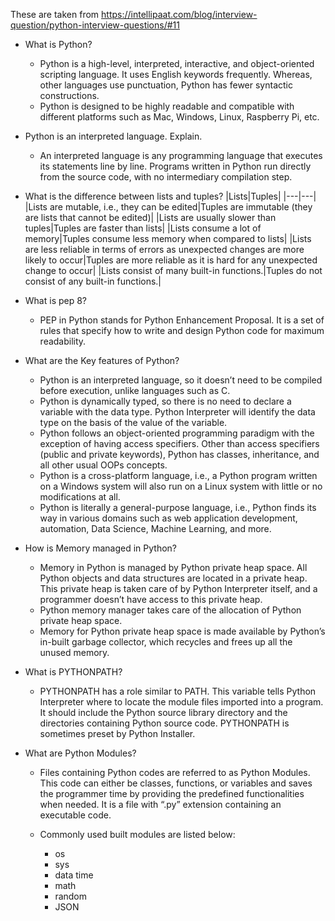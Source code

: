 These are taken from https://intellipaat.com/blog/interview-question/python-interview-questions/#11
- What is Python?  
    - Python is a high-level, interpreted, interactive, and object-oriented scripting language. It uses English keywords frequently. Whereas, other languages use punctuation, Python has fewer syntactic constructions.
    - Python is designed to be highly readable and compatible with different platforms such as Mac, Windows, Linux, Raspberry Pi, etc.
- Python is an interpreted language. Explain.
    - An interpreted language is any programming language that executes its statements line by line. Programs written in Python run directly from the source code, with no intermediary compilation step.
- What is the difference between lists and tuples?
    |Lists|Tuples|
    |---|---|
    |Lists are mutable, i.e., they can be edited|Tuples are immutable (they are lists that cannot be edited)|
    |Lists are usually slower than tuples|Tuples are faster than lists|
    |Lists consume a lot of memory|Tuples consume less memory when compared to lists|
    |Lists are less reliable in terms of errors as unexpected changes are more likely to occur|Tuples are more reliable as it is hard for any unexpected change to occur|
    |Lists consist of many built-in functions.|Tuples do not consist of any built-in functions.|
- What is pep 8?
    - PEP in Python stands for Python Enhancement Proposal. It is a set of rules that specify how to write and design Python code for maximum readability.
- What are the Key features of Python?
    - Python is an interpreted language, so it doesn’t need to be compiled before execution, unlike languages such as C.
    - Python is dynamically typed, so there is no need to declare a variable with the data type. Python Interpreter will identify the data type on the basis of the value of the variable.
    - Python follows an object-oriented programming paradigm with the exception of having access specifiers. Other than access specifiers (public and private keywords), Python has classes, inheritance, and all other usual OOPs concepts.
    - Python is a cross-platform language, i.e., a Python program written on a Windows system will also run on a Linux system with little or no modifications at all.
    - Python is literally a general-purpose language, i.e., Python finds its way in various domains such as web application development, automation, Data Science, Machine Learning, and more.

- How is Memory managed in Python?
    - Memory in Python is managed by Python private heap space. All Python objects and data structures are located in a private heap. This private heap is taken care of by Python Interpreter itself, and a programmer doesn’t have access to this private heap.
    - Python memory manager takes care of the allocation of Python private heap space.
    - Memory for Python private heap space is made available by Python’s in-built garbage collector, which recycles and frees up all the unused memory.
-  What is PYTHONPATH?
    - PYTHONPATH has a role similar to PATH. This variable tells Python Interpreter where to locate the module files imported into a program. It should include the Python source library directory and the directories containing Python source code. PYTHONPATH is sometimes preset by Python Installer.
- What are Python Modules?
    - Files containing Python codes are referred to as Python Modules. This code can either be classes, functions, or variables and saves the programmer time by providing the predefined functionalities when needed. It is a file with “.py” extension containing an executable code.
    - Commonly used built modules are listed below:

        - os
        - sys
        - data time
        - math
        - random
        - JSON